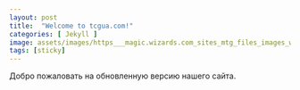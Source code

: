 ```yaml
---
layout: post
title:  "Welcome to tcgua.com!"
categories: [ Jekyll ]
image: assets/images/https___magic.wizards.com_sites_mtg_files_images_wallpaper_Z5bvzqxDOR_WAR_1920x1080.jpg
tags: [sticky]
---
```

Добро пожаловать на обновленную версию нашего сайта.
